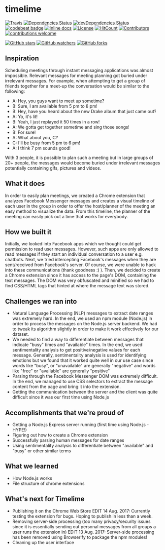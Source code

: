 # timelime
[![Travis](https://img.shields.io/travis/froothacks/timelime.svg)](https://travis-ci.org/froothacks/timelime)
[![Dependencies Status](https://david-dm.org/froothacks/timelime.svg)](https://david-dm.org/froothacks/timelime)
[![devDependencies Status](https://david-dm.org/froothacks/timelime/dev-status.svg)](https://david-dm.org/froothacks/timelime?type=dev)
[![codebeat badge](https://codebeat.co/badges/6d8c5e9a-42af-4c85-a819-61c8a2aa1def)](https://codebeat.co/projects/github-com-froothacks-timelime-master)
[![Inline docs](http://inch-ci.org/github/froothacks/timelime.svg?branch=master)](http://inch-ci.org/github/froothacks/timelime)
[![License](https://img.shields.io/github/license/froothacks/timelime.svg?&label=License)](https://github.com/froothacks/timelime/blob/master/LICENSE)
[![HitCount](https://hitt.herokuapp.com/{froothacks}/{timelime}.svg)](https://github.com/{froothacks}/{timelime})
[![Contributors](https://img.shields.io/github/contributors/froothacks/timelime.svg)](https://github.com/froothacks/timelime)
[![contributions welcome](https://img.shields.io/badge/contributions-welcome-brightgreen.svg?style=flat)](https://github.com/froothacks/timelime/issues)


[![GitHub stars](https://img.shields.io/github/stars/froothacks/timelime.svg?style=social&label=Star)](https://github.com/froothacks/timelime)
[![GitHub watchers](https://img.shields.io/github/watchers/froothacks/timelime.svg?style=social&label=Watch)](https://github.com/froothacks/timelime)
[![GitHub forks](https://img.shields.io/github/forks/froothacks/timelime.svg?style=social&label=Fork)](https://github.com/froothacks/timelime)

## Inspiration
Scheduling meetings through instant messaging applications was almost impossible. Relevant messages for meeting planning got buried under irrelevant messages. For example, when attempting to get a group of friends together for a meet-up the conversation would be similar to the following:

- A: Hey, you guys want to meet up sometime? 
- B: Sure, I am available from 5 pm to 8 pm! 
- B: Hey, have you heard about the new Drake album that just came out?
- A: Yo, it's lit!
- B: Yeah, I just replayed it 50 times in a row!
- A: We gotta get together sometime and sing those songs!
- B: For sure!
- A: What about you, C?
- C: I'll be busy from 5 pm to 6 pm!
- A: I think 7 pm sounds good!

With 3 people, it is possible to plan such a meeting but in large groups of 20+ people, the messages would become buried under irrelevant messages potentially containing gifs, pictures and videos.

## What it does
In order to easily plan meetings, we created a Chrome extension that analyzes Facebook Messenger messages and creates a visual timeline of each user in the group in order to offer the host/planner of the meeting an easy method to visualize the data. From this timeline, the planner of the meeting can easily pick out a time that works for everybody. 

## How we built it
Initially, we looked into Facebook apps which we thought could get permission to read user messages. However, such apps are only allowed to read messages if they start an individual conversation to a user e.g. chatbots. Next, we tried intercepting Facebook's messages when they are sent/received from Facebook's server. Of course, we were unable to hack into these communications (thank goodness :) ). Then, we decided to create a Chrome extension since it has access to the page's DOM, containing the text messages. The DOM was very obfuscated and minified so we had to find CSS/HTML tags that hinted at where the message text was stored. 

## Challenges we ran into
* Natural Language Processing (NLP) messages to extract date ranges was extremely hard. In the end, we used an npm module (Node.js) in order to process the messages on the Node.js server backend. We had to tweak its algorithm slightly in order to make it work effectively for our dataset. 
* We needed to find a way to differentiate between messages that indicate "busy" times and "available" times. In the end, we used sentimentality analysis to get positive/negative values for each message. Generally, sentimentality analysis is used for identifying emotions but we found that it worked quite well in our use case since words like "busy", or "unavailable" are generally "negative" and words like "free" or "available" are generally "positive"
* Parsing through the Facebook Messenger DOM was extremely difficult. In the end, we managed to use CSS selectors to extract the message content from the page and bring it into the extension. 
* Getting the communication between the server and the client was quite difficult since it was our first time using Node.js

## Accomplishments that we're proud of
* Getting a Node.js Express server running (first time using Node.js - HYPE!)
* Figuring out how to create a Chrome extension
* Successfully parsing human messages for date ranges
* Using sentimentality analysis to differentiate between "available" and "busy" or other similar terms

## What we learned
* How Node.js works
* File structure of chrome extensions

## What's next for Timelime
* Publishing it on the Chrome Web Store
    EDIT 14 Aug. 2017: Currently testing the extension for bugs. Hoping to publish in less than a week. 
* Removing server-side processing (too many privacy/security issues since it is essentially sending out personal messages from all groups a user runs the extension in)
    EDIT 13 Aug. 2017: Server-side processing has been removed using Browserify to package the npm modules!
* Cleaning up the user interface

